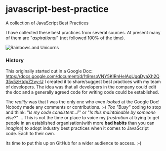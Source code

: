 javascript-best-practice
========================

A collection of JavaScript Best Practices

I have collected these best practices from several sources.
At present many of them are "*aspirational*" (not followed 100% of the time).

![Rainbows and Unicorns](https://raw.github.com/nelsonic/javascript-best-practice/master/images/hello-kitty-riding-unicorn-over-rainbow-798x339px.png "rainbows and unicorns (hello kitty)")



### History

This originally started out in a Google Doc:
https://docs.google.com/document/d/1t9msoVNY5KlRnHeIAgUgqDyaXh2Q35v5zHtdpZ2vy-U
I created it to share/suggest best practices with my team of developers.
The idea was that all developers in the company could edit the doc and a 
generally agreed code for writing code could be established.

The *reality* was that I was the only one who even *looked* at the Google Doc!
Nobody made any comments or contributions. :-(
*Too "Busy"* coding to stop and think: "*Is my code consistent...?*" or 
"*Is this maintainable by someone else?*" ... This is not the time or place 
to voice my *frustration* at trying to get people in an established 
organisation(with more **bad habits** than you can *imagine*) to adopt 
industry best practices when it comes to JavaScript code. 
Each to their own.

Its time to put this up on GitHub for a wider audience to access. ;-)